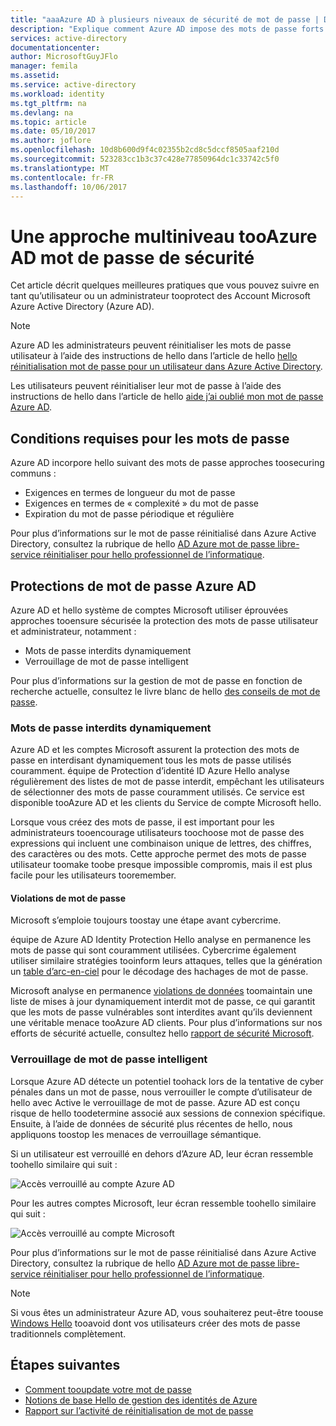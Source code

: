```yaml
---
title: "aaaAzure AD à plusieurs niveaux de sécurité de mot de passe | Documents Microsoft"
description: "Explique comment Azure AD impose des mots de passe forts et protège les mots de passe des utilisateurs contre les cybercriminels,"
services: active-directory
documentationcenter: 
author: MicrosoftGuyJFlo
manager: femila
ms.assetid: 
ms.service: active-directory
ms.workload: identity
ms.tgt_pltfrm: na
ms.devlang: na
ms.topic: article
ms.date: 05/10/2017
ms.author: joflore
ms.openlocfilehash: 10d8b600d9f4c02355b2cd8c5dccf8505aaf210d
ms.sourcegitcommit: 523283cc1b3c37c428e77850964dc1c33742c5f0
ms.translationtype: MT
ms.contentlocale: fr-FR
ms.lasthandoff: 10/06/2017
---
```

# <a name="a-multi-tiered-approach-tooazure-ad-password-security"></a>Une approche multiniveau tooAzure AD mot de passe de sécurité

Cet article décrit quelques meilleures pratiques que vous pouvez suivre en tant qu’utilisateur ou un administrateur tooprotect des Account Microsoft Azure Active Directory (Azure AD).

 > [!NOTE]
 > Azure AD les administrateurs peuvent réinitialiser les mots de passe utilisateur à l’aide des instructions de hello dans l’article de hello [hello réinitialisation mot de passe pour un utilisateur dans Azure Active Directory](active-directory-users-reset-password-azure-portal.md).
 >
 > Les utilisateurs peuvent réinitialiser leur mot de passe à l’aide des instructions de hello dans l’article de hello [aide j’ai oublié mon mot de passe Azure AD](active-directory-passwords-update-your-own-password.md).
 >

## <a name="password-requirements"></a>Conditions requises pour les mots de passe

Azure AD incorpore hello suivant des mots de passe approches toosecuring communs :

* Exigences en termes de longueur du mot de passe
* Exigences en termes de « complexité » du mot de passe
* Expiration du mot de passe périodique et régulière

Pour plus d’informations sur le mot de passe réinitialisé dans Azure Active Directory, consultez la rubrique de hello [AD Azure mot de passe libre-service réinitialiser pour hello professionnel de l’informatique](active-directory-passwords.md).

## <a name="azure-ad-password-protections"></a>Protections de mot de passe Azure AD

Azure AD et hello système de comptes Microsoft utiliser éprouvées approches tooensure sécurisée la protection des mots de passe utilisateur et administrateur, notamment :

* Mots de passe interdits dynamiquement
* Verrouillage de mot de passe intelligent

Pour plus d’informations sur la gestion de mot de passe en fonction de recherche actuelle, consultez le livre blanc de hello [des conseils de mot de passe](http://aka.ms/passwordguidance).

### <a name="dynamically-banned-passwords"></a>Mots de passe interdits dynamiquement

Azure AD et les comptes Microsoft assurent la protection des mots de passe en interdisant dynamiquement tous les mots de passe utilisés couramment. équipe de Protection d’identité ID Azure Hello analyse régulièrement des listes de mot de passe interdit, empêchant les utilisateurs de sélectionner des mots de passe couramment utilisés. Ce service est disponible tooAzure AD et les clients du Service de compte Microsoft hello.

Lorsque vous créez des mots de passe, il est important pour les administrateurs tooencourage utilisateurs toochoose mot de passe des expressions qui incluent une combinaison unique de lettres, des chiffres, des caractères ou des mots. Cette approche permet des mots de passe utilisateur toomake toobe presque impossible compromis, mais il est plus facile pour les utilisateurs tooremember.

#### <a name="password-breaches"></a>Violations de mot de passe

Microsoft s’emploie toujours toostay une étape avant cybercrime.

équipe de Azure AD Identity Protection Hello analyse en permanence les mots de passe qui sont couramment utilisées. Cybercrime également utiliser similaire stratégies tooinform leurs attaques, telles que la génération un [table d’arc-en-ciel](https://en.wikipedia.org/wiki/Rainbow_table) pour le décodage des hachages de mot de passe.

Microsoft analyse en permanence [violations de données](https://www.privacyrights.org/data-breaches) toomaintain une liste de mises à jour dynamiquement interdit mot de passe, ce qui garantit que les mots de passe vulnérables sont interdites avant qu’ils deviennent une véritable menace tooAzure AD clients. Pour plus d’informations sur nos efforts de sécurité actuelle, consultez hello [rapport de sécurité Microsoft](https://www.microsoft.com/security/sir/default.aspx).

### <a name="smart-password-lockout"></a>Verrouillage de mot de passe intelligent

Lorsque Azure AD détecte un potentiel toohack lors de la tentative de cyber pénales dans un mot de passe, nous verrouiller le compte d’utilisateur de hello avec Active le verrouillage de mot de passe. Azure AD est conçu risque de hello toodetermine associé aux sessions de connexion spécifique. Ensuite, à l’aide de données de sécurité plus récentes de hello, nous appliquons toostop les menaces de verrouillage sémantique.

Si un utilisateur est verrouillé en dehors d’Azure AD, leur écran ressemble toohello similaire qui suit :

  ![Accès verrouillé au compte Azure AD](./media/active-directory-secure-passwords/locked-out-azuread.png)

Pour les autres comptes Microsoft, leur écran ressemble toohello similaire qui suit :

  ![Accès verrouillé au compte Microsoft](./media/active-directory-secure-passwords/locked-out-ms-accounts.png)

Pour plus d’informations sur le mot de passe réinitialisé dans Azure Active Directory, consultez la rubrique de hello [AD Azure mot de passe libre-service réinitialiser pour hello professionnel de l’informatique](active-directory-passwords.md).

  >[!NOTE]
  >Si vous êtes un administrateur Azure AD, vous souhaiterez peut-être toouse [Windows Hello](https://www.microsoft.com/windows/windows-hello) tooavoid dont vos utilisateurs créer des mots de passe traditionnels complètement.
  >

## <a name="next-steps"></a>Étapes suivantes

* [Comment tooupdate votre mot de passe](active-directory-passwords-update-your-own-password.md)
* [Notions de base Hello de gestion des identités de Azure](fundamentals-identity.md)
* [Rapport sur l’activité de réinitialisation de mot de passe](active-directory-passwords-reporting.md)


